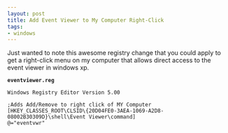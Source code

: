 ```yaml
---
layout: post
title: Add Event Viewer to My Computer Right-Click
tags:
- windows
---
```

Just wanted to note this awesome registry change that you could apply to get a right-click menu on my computer that allows direct access to the event viewer in windows xp.

**`eventviewer.reg`**
    
    Windows Registry Editor Version 5.00
    
    ;Adds Add/Remove to right click of MY Computer
    [HKEY_CLASSES_ROOT\CLSID\{20D04FE0-3AEA-1069-A2D8-08002B30309D}\shell\Event Viewer\command]
    @="eventvwr"

